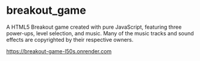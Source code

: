 # breakout_game
A HTML5 Breakout game created with pure JavaScript, featuring three power-ups, level selection, and music. Many of the music tracks and sound effects are copyrighted by their respective owners.


https://breakout-game-l50s.onrender.com
